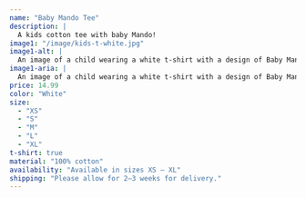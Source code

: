 ```yaml
---
name: "Baby Mando Tee"
description: |
  A kids cotton tee with baby Mando!
image1: "/image/kids-t-white.jpg"
image1-alt: |
  An image of a child wearing a white t-shirt with a design of Baby Mandalorian on the front.
image1-aria: |
  An image of a child wearing a white t-shirt with a design of Baby Mandalorian on the front.
price: 14.99
color: "White"
size:
  - "XS"
  - "S"
  - "M"
  - "L"
  - "XL"
t-shirt: true
material: "100% cotton"
availability: "Available in sizes XS – XL"
shipping: "Please allow for 2–3 weeks for delivery."
---
```

